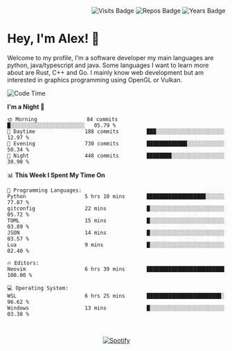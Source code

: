<p align="right">
  <img src="https://badges.pufler.dev/visits/Alextibtab/Alextibtab" alt="Visits Badge">
  <img src="https://badges.pufler.dev/repos/Alextibtab/" alt="Repos Badge">
  <img src="https://badges.pufler.dev/years/Alextibtab/" alt="Years Badge">
</p>

<h1 align="left">Hey, I'm Alex! 💽 </h1>

Welcome to my profile, I'm a software developer my main languages are python, java/typescript and java. Some languages I want to learn more about are Rust, C++ and Go. I mainly know web development but am interested in graphics programming using OpenGL or Vulkan.

<!--START_SECTION:waka-->
![Code Time](http://img.shields.io/badge/Code%20Time-31%20hrs%2021%20mins-blue)

**I'm a Night 🦉** 

```text
🌞 Morning                84 commits          █░░░░░░░░░░░░░░░░░░░░░░░░   05.79 % 
🌆 Daytime                188 commits         ███░░░░░░░░░░░░░░░░░░░░░░   12.97 % 
🌃 Evening                730 commits         █████████████░░░░░░░░░░░░   50.34 % 
🌙 Night                  448 commits         ████████░░░░░░░░░░░░░░░░░   30.90 % 
```


📊 **This Week I Spent My Time On** 

```text
💬 Programming Languages: 
Python                   5 hrs 10 mins       ███████████████████░░░░░░   77.87 % 
gitconfig                22 mins             █░░░░░░░░░░░░░░░░░░░░░░░░   05.72 % 
TOML                     15 mins             █░░░░░░░░░░░░░░░░░░░░░░░░   03.89 % 
JSON                     14 mins             █░░░░░░░░░░░░░░░░░░░░░░░░   03.57 % 
Lua                      9 mins              █░░░░░░░░░░░░░░░░░░░░░░░░   02.40 % 

🔥 Editors: 
Neovim                   6 hrs 39 mins       █████████████████████████   100.00 % 

💻 Operating System: 
WSL                      6 hrs 25 mins       ████████████████████████░   96.62 % 
Windows                  13 mins             █░░░░░░░░░░░░░░░░░░░░░░░░   03.38 % 
```


<!--END_SECTION:waka-->
&nbsp;<div align="center">
  [![Spotify](https://spotify-now-playing-wine-six.vercel.app/api/spotify?border_color=ffffff)](https://open.spotify.com/user/pmo1v2ejnt42kgp5jar5drtag)
</div>

